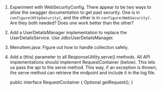 1) Experiment with WebSecurityConfig. There appear to be two ways to allow the swagger documentation to get past security. One is in `configure(HttpSecurity)`, and the other is in `configure(WebSecurity)`. Are they both needed? Does one work better than the other?

1) Add a UserDetailsManager implementation to replace the UserDetailsService. Use JdbcUserDetailsManager.

1) MenuItem.java: Figure out how to handle collection safely.

1) Add a (this) parameter to all ResponseUtility.serve() methods. All API implementations should implement RequestContainer (below). This lets us pass the api to the serve method. This way, if an exception is thrown, the serve method can retrieve the endpoint and include it in the log file.


    public interface RequestContainer {
      Optional<NativeWebRequest> getRequest();
    }
